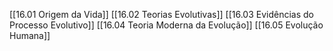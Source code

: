 [[16.01 Origem da Vida]]
[[16.02 Teorias Evolutivas]]
[[16.03 Evidências do Processo Evolutivo]]
[[16.04 Teoria Moderna da Evolução]]
[[16.05 Evolução Humana]]
